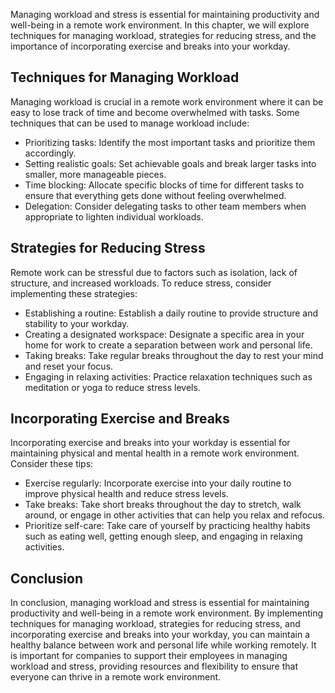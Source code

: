 
Managing workload and stress is essential for maintaining productivity and well-being in a remote work environment. In this chapter, we will explore techniques for managing workload, strategies for reducing stress, and the importance of incorporating exercise and breaks into your workday.

Techniques for Managing Workload
--------------------------------

Managing workload is crucial in a remote work environment where it can be easy to lose track of time and become overwhelmed with tasks. Some techniques that can be used to manage workload include:

* Prioritizing tasks: Identify the most important tasks and prioritize them accordingly.
* Setting realistic goals: Set achievable goals and break larger tasks into smaller, more manageable pieces.
* Time blocking: Allocate specific blocks of time for different tasks to ensure that everything gets done without feeling overwhelmed.
* Delegation: Consider delegating tasks to other team members when appropriate to lighten individual workloads.

Strategies for Reducing Stress
------------------------------

Remote work can be stressful due to factors such as isolation, lack of structure, and increased workloads. To reduce stress, consider implementing these strategies:

* Establishing a routine: Establish a daily routine to provide structure and stability to your workday.
* Creating a designated workspace: Designate a specific area in your home for work to create a separation between work and personal life.
* Taking breaks: Take regular breaks throughout the day to rest your mind and reset your focus.
* Engaging in relaxing activities: Practice relaxation techniques such as meditation or yoga to reduce stress levels.

Incorporating Exercise and Breaks
---------------------------------

Incorporating exercise and breaks into your workday is essential for maintaining physical and mental health in a remote work environment. Consider these tips:

* Exercise regularly: Incorporate exercise into your daily routine to improve physical health and reduce stress levels.
* Take breaks: Take short breaks throughout the day to stretch, walk around, or engage in other activities that can help you relax and refocus.
* Prioritize self-care: Take care of yourself by practicing healthy habits such as eating well, getting enough sleep, and engaging in relaxing activities.

Conclusion
----------

In conclusion, managing workload and stress is essential for maintaining productivity and well-being in a remote work environment. By implementing techniques for managing workload, strategies for reducing stress, and incorporating exercise and breaks into your workday, you can maintain a healthy balance between work and personal life while working remotely. It is important for companies to support their employees in managing workload and stress, providing resources and flexibility to ensure that everyone can thrive in a remote work environment.

